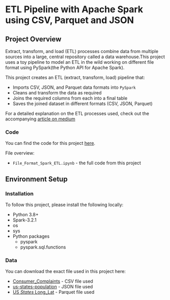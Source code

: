 # ETL Pipeline with Apache Spark using CSV, Parquet and JSON

## Project Overview
Extract, transform, and load (ETL) processes combine data from multiple sources into a large, central repository called a data warehouse.This project uses a toy pipeline to model an ETL in the wild working on different file format using PySpark(the Python API for Apache Spark). 

This project creates an ETL (extract, transform, load) pipeline that:
* Imports CSV, JSON, and Parquet data formats into `PySpark`
* Cleans and transform the data as required
* Joins the required columns from each into a final table
* Saves the joined dataset in different formats (CSV, JSON, Parquet)

For a detailed explanation on the ETL processes used, check out the accompanying [article on medium](https://medium.com/@ayoakinkugbe/build-a-neural-network-from-scratch-c7e03ad1b501)

### Code
You can find the code for this project [here](https://github.com/ayoakin/File_Format_Spark_ETL/blob/main/File_Format_Spark_ETL.ipynb).

File overview:

* `File_Format_Spark_ETL.ipynb` - the full code from this project


## Environment Setup

### Installation
To follow this project, please install the following locally:

* Python 3.8+
* Spark-3.2.1
* os
* sys
* Python packages
  * pyspark
  * pyspark.sql.functions

### Data

You can download the exact file used in this project here:

* [Consumer_Complaints](https://github.com/ayoakin/File_Format_Spark_ETL/blob/main/FormatETL%20dataset/Consumer_Complaints.csv) - CSV file used
* [us-states-population](https://github.com/ayoakin/File_Format_Spark_ETL/blob/main/FormatETL%20dataset/us-states-population.json) - JSON file used
* [US _States_ Long_Lat](https://github.com/ayoakin/File_Format_Spark_ETL/blob/main/FormatETL%20dataset/US%20_States_%20Long_Lat.parquet) - Parquet file used 

